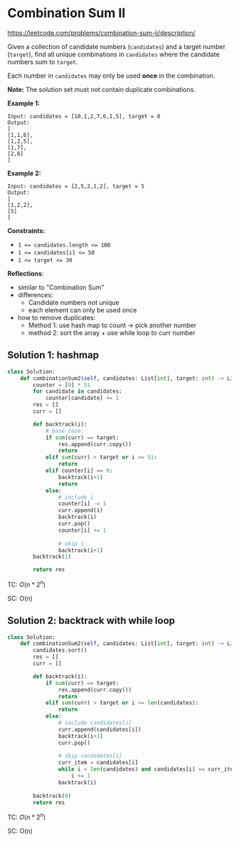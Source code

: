 # Combination Sum II

https://leetcode.com/problems/combination-sum-ii/description/

Given a collection of candidate numbers (`candidates`) and a target number (`target`), find all unique combinations in `candidates` where the candidate numbers sum to `target`.

Each number in `candidates` may only be used **once** in the combination.

**Note:** The solution set must not contain duplicate combinations.

 

**Example 1:**

```
Input: candidates = [10,1,2,7,6,1,5], target = 8
Output: 
[
[1,1,6],
[1,2,5],
[1,7],
[2,6]
]
```

**Example 2:**

```
Input: candidates = [2,5,2,1,2], target = 5
Output: 
[
[1,2,2],
[5]
]
```

 

**Constraints:**

- `1 <= candidates.length <= 100`
- `1 <= candidates[i] <= 50`
- `1 <= target <= 30`



**Reflections**:

- similar to "Combination Sum"
- differences:
  - Candidate numbers not unique
  - each element can only be used once
- how to remove duplicates:
  - Method 1: use hash map to count -> pick another number
  - method 2: sort the array + use while loop to curr number



## Solution 1: hashmap

```python
class Solution:
    def combinationSum2(self, candidates: List[int], target: int) -> List[List[int]]:
        counter = [0] * 51
        for candidate in candidates:
            counter[candidate] += 1
        res = []
        curr = []

        def backtrack(i):
            # base case:
            if sum(curr) == target:
                res.append(curr.copy())
                return
            elif sum(curr) > target or i >= 51:
                return
            elif counter[i] == 0:
                backtrack(i+1)
                return
            else:
                # include i
                counter[i] -= 1
                curr.append(i)
                backtrack(i)
                curr.pop()
                counter[i] += 1
                
                # skip i
                backtrack(i+1)
        backtrack(1)

        return res
```

TC: $O(n * 2^n)$

SC: O(n)



## Solution 2: backtrack with while loop

```python
class Solution:
    def combinationSum2(self, candidates: List[int], target: int) -> List[List[int]]:
        candidates.sort()
        res = []
        curr = []

        def backtrack(i):
            if sum(curr) == target:
                res.append(curr.copy())
                return
            elif sum(curr) > target or i >= len(candidates):
                return
            else:
              	# include candidates[i]
                curr.append(candidates[i])
                backtrack(i+1)
                curr.pop()
                
                # skip candadates[i]
                curr_item = candidates[i]
                while i < len(candidates) and candidates[i] == curr_item:
                    i += 1
                backtrack(i)
            
        backtrack(0)
        return res
```

TC: $O(n * 2^n)$

SC: O(n)